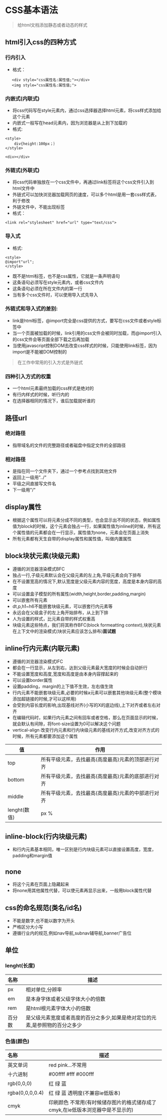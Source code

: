 # CSS基本语法
> 给html文档添加静态或者动态的样式

## html引入css的四种方式

### 行内引入

* 格式：

```
   <div style="css属性名:属性值;"></div>
   <img style="css属性名:属性值;">
```


### 内嵌式(内联式)

* 将css代码写在style元素内，通过css选择器选择html元素，将css样式添加给这个元素
* 内嵌式一般写在head元素内，因为浏览器是从上到下加载的
* 格式:

```
<style>
    div{height:100px；｝
</style>

<div></div>
```


### 外链式(外联式)

* 将css代码单独放在一个css文件中，再通过link标签将这个css文件引入到html文件中
* 外链式可以加快浏览器加载网页的速度，可以多个html是用一套css样式表，利于修改
* 外链文件中，不能出现标签
* 格式：

```
<link rel="stylesheet" href="url" type="text/css">
```


### 导入式

* 格式:

```
<style>
@import"url";
</style>
```

* 既不是html标签，也不是css属性，它就是一条声明语句
* 这条语句必须写在style元素内，或者css文件内
* 这条语句必须在所在文件内的第一行
* 当有多个css文件时，可以使用导入式先导入

### 外链式和导入式的差别:

* link是html标签，@import完全是css提供的方式，要写在css文件或者style标签中
* 当一个页面被加载的时候，link引用的css文件会被同时加载，而@import引入的css文件会等页面全部下载之后再加载
* 当使用javascript控制DOM去改变css样式的时候，只能使用link标签，因为import是不能被DOM控制的
 
> 在工作中常用的引入方式是外链式

### 四种引入方式的权重

* 一个html元素最终加载的css样式是绝对的
* 有行内样式的时候，听行内的
* 在选择器相同的情况下，谁后加载就听谁的

## 路径url

### 绝对路径

* 指带域名的文件的完整路径或者磁盘中指定文件的全部路径

### 相对路径

* 是指在同一个文件夹下，通过一个参考点找到其他文件
* 返回上一级用"../"
* 平级之间直接写文件名
* 下一级用"/"

## display属性

* 根据这个属性可以将元素分成不同的类型，也会显示出不同的状态，例如属性值为block的时候，这个元素会独占一行，如果属性值为inline的时候，所有这个属性值的元素都会在一行显示，属性值为none，元素会在页面上消失
* 所有元素都有天生自带的display属性和属性值，叫做内置属性

## block块状元素(块级元素)

* 遵循的浏览器渲染模式BFC
* 独占一行,子级元素默认会在父级元素的左上角,平级元素会向下排布
* 在不设置宽高的情况下,默认宽度是父级元素内容的宽度，高度是本身内容的高度
* 可以设置盒子模型的所有属性(width,height,border,padding,margin)
* 可以嵌套所有元素 
* dt,p,h1~h6不能嵌套块级元素，可以嵌套行内元素等
* 永远会在父级盒子的左上角开始排布，从上到下排
* 人为设置的样式，比元素自带的样式权重高
* 块级元素这些特点，我们将其称作BFC(block formeatting context),块状元素在上下文中的渲染模式(块状元素应该怎么排布)**面试题**

## inline行内元素(内联元素)

* 遵循的浏览器渲染模式IFC
* 都会在一行显示，从左到右，达到父级元素最大宽度的时候会自动折行
* 不能设置宽度和高度,宽度和高度是由本身内容撑起来的
* 可以设置border属性
* 设置padding，margin的上下值不生效，左右值生效
* 行内元素不能嵌套块级元素,必要的时候a元素可以嵌套其他块级元素(整个模块添加超链接的时候,才可以这样用)
* 会受到内容长度的影响,出现基线对齐(小写的X的底边线),上下对齐或者左右对齐
* 在编辑代码时，如果行内元素之间有回车或者空格，那么在页面显示的时候，就会默认有间隙，将font-size设置为0可以解决这个问题 
* vertical-align 改变行内元素和行内块级元素的基线对齐方式,改变对齐方式的时候，所有元素都要添加这个属性

|   值  |  作用  |
|------|--------|
| top  | 所有平级元素，去找最高(高度最高)元素的顶部进行对齐  |
| bottom | 所有平级元素，去找最高(高度最高)元素的底部进行对齐 |
| middle | 所有平级元素，去找最高(高度最高)元素的中部进行对齐 |
| lenght(数值) | px % |

## inline-block(行内块级元素)

* 和行内元素基本相同，唯一区别是行内块级元素可以直接设置高度，宽度，padding和margin值

## none

* 将这个元素在页面上隐藏起来
* 将none用其他属性代替，可以使元素再显示出来，一般用block属性代替

## css的命名规范(类名/id名)

* 不能是数字,也不能以数字为开头
* 严格区分大小写
* 遵循行业内的规范,例如nav导航,subnav辅导航,banner广告位

## 单位

### lenght(长度)

| 名称 | 描述 |
|:--- | --- |
| px  | 相对单位,分辨率 |
| em  | 是本身字体或者父级字体大小的倍数 |
| rem | 是html根元素字体大小的倍数 |
| 百分数 | 是父级元素宽度或者高度的百分之多少,如果是绝对定位的元素,是参照物的百分之多少 |


### 色值(颜色)

| 名称 | 描述 |
|:--- | --- |
| 英文单词 | red pink...不常用 |
| 十六进制 | #00ffff #fff #000fff |
| rgb(0,0,0) | 红 绿 蓝 |
| rgba(0,0,0,0.4) | 红 绿 蓝 透明度(不兼容ie低版本) |
| cmyk | 印刷颜色 不常用(有时候储存图片的格式储存成了cmyk,在ie低版本浏览器中是不显示的) |

